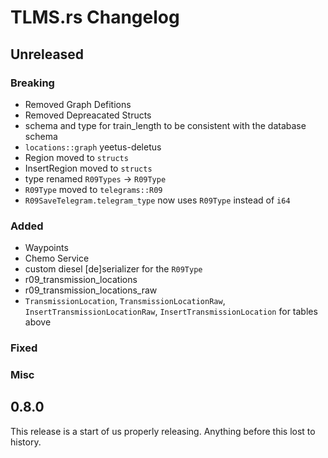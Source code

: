 # TLMS.rs Changelog

## Unreleased

### Breaking

- Removed Graph Defitions
- Removed Depreacated Structs
- schema and type for train_length to be consistent with the database schema
- `locations::graph` yeetus-deletus
- Region moved to `structs`
- InsertRegion moved to `structs`
- type renamed `R09Types` -> `R09Type`
- `R09Type` moved to `telegrams::R09`
- `R09SaveTelegram.telegram_type` now uses `R09Type` instead of `i64`

### Added

- Waypoints
- Chemo Service
- custom diesel \[de\]serializer for the `R09Type`
- r09_transmission_locations
- r09_transmission_locations_raw
- `TransmissionLocation`, `TransmissionLocationRaw`, `InsertTransmissionLocationRaw`, `InsertTransmissionLocation` for tables above

### Fixed

### Misc

## 0.8.0
This release is a start of us properly releasing. Anything before this lost to
history.



